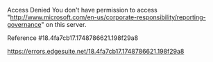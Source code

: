 Access Denied
You don't have permission to access "http://www.microsoft.com/en-us/corporate-responsibility/reporting-governance" on this server.

Reference #18.4fa7cb17.1748786621.198f29a8

https://errors.edgesuite.net/18.4fa7cb17.1748786621.198f29a8